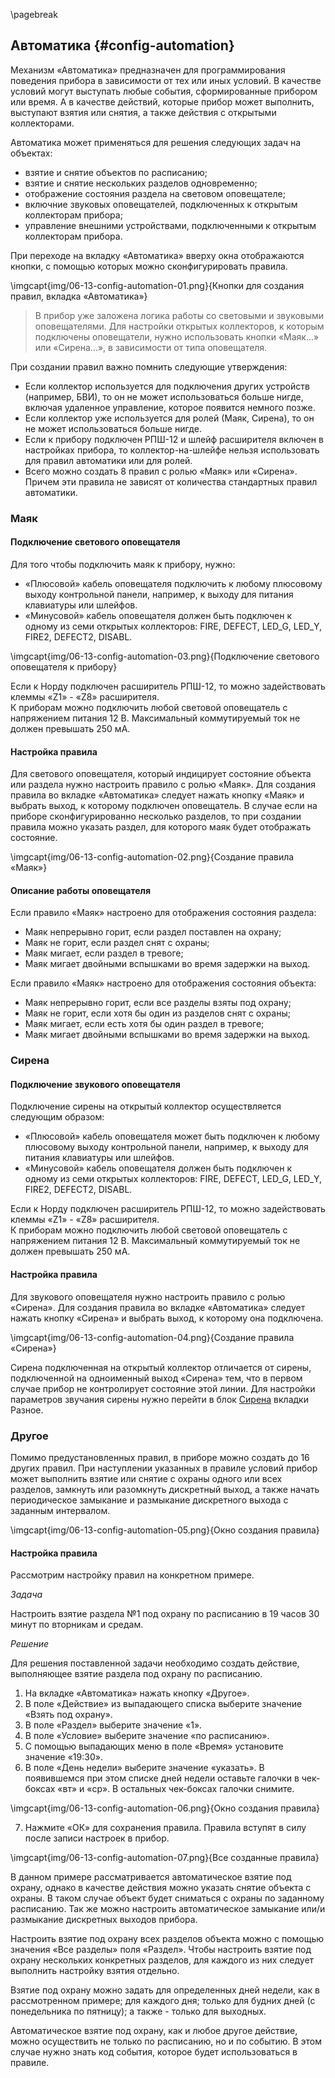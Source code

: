 \pagebreak

## Автоматика {#config-automation}

Механизм «Автоматика» предназначен для программирования поведения прибора в зависимости от тех или иных условий. В качестве условий могут выступать любые события, сформированные прибором или время. А в качестве действий, которые прибор может выполнить, выступают взятия или снятия, а также действия с открытыми коллекторами.

Автоматика может применяться для решения следующих задач на объектах:

* взятие и снятие объектов по расписанию;
* взятие и снятие нескольких разделов одновременно;
* отображение состояния раздела на световом оповещателе;
* включние звуковых оповещателей, подключенных к открытым коллекторам прибора;
* управление внешними устройствами, подключенными к открытым коллекторам прибора.

При переходе на вкладку «Автоматика» вверху окна отображаются кнопки, с помощью которых можно сконфигурировать правила.

\imgcapt{img/06-13-config-automation-01.png}{Кнопки для создания правил, вкладка «Автоматика»}

> В прибор уже заложена логика работы со световыми и звуковыми оповещателями. Для настройки открытых коллекторов, к которым подключены оповещатели, нужно использовать кнопки «Маяк...» или «Сирена...», в зависимости от типа оповещателя.

При создании правил важно помнить следующие утверждения:

* Если коллектор используется для подключения других устройств (например, БВИ), то он не может использоваться больше нигде, включая удаленное управление, которое появится немного позже.
* Если коллектор уже используется для ролей (Маяк, Сирена), то он не может использоваться больше нигде.
* Если к прибору подключен РПШ-12 и шлейф расширителя включен в настройках прибора, то коллектор-на-шлейфе нельзя использовать для правил автоматики или для ролей.
* Всего можно создать 8 правил с ролью «Маяк» или «Сирена». Причем эти правила не зависят от количества стандартных правил автоматики.

### Маяк

#### Подключение светового оповещателя

Для того чтобы подключить маяк к прибору, нужно:

* «Плюсовой» кабель оповещателя подключить к любому плюсовому выходу контрольной панели, например, к выходу для питания клавиатуры или шлейфов. 
* «Минусовой» кабель оповещателя должен быть подключен к одному из семи открытых коллекторов: FIRE, DEFECT, LED_G, LED_Y, FIRE2, DEFECT2, DISABL.

\imgcapt{img/06-13-config-automation-03.png}{Подключение светового оповещателя к прибору}

Если к Норду подключен расширитель РПШ-12, то можно задействовать клеммы «Z1» - «Z8» расширителя.   
К приборам можно подключить любой световой оповещатель с напряжением питания 12 В. Максимальный коммутируемый ток не должен превышать 250 мА.

#### Настройка правила

Для светового оповещателя, который индицирует состояние объекта или раздела нужно настроить правило с ролью «Маяк». Для создания правила во вкладке «Автоматика» следует нажать кнопку «Маяк» и выбрать выход, к которому подключен оповещатель. 
В случае если на приборе сконфигурированно несколько разделов, то при создании правила можно указать раздел, для которого маяк будет отображать состояние.

\imgcapt{img/06-13-config-automation-02.png}{Создание правила «Маяк»}

#### Описание работы оповещателя

Если правило «Маяк» настроено для отображения состояния раздела:

* Маяк непрерывно горит, если раздел поставлен на охрану;
* Маяк не горит, если раздел снят с охраны;
* Маяк мигает, если раздел в тревоге;
* Маяк мигает двойными вспышками во время задержки на выход.

Если правило «Маяк» настроено для отображения состояния объекта: 

* Маяк непрерывно горит, если все разделы взяты под охрану;
* Маяк не горит, если хотя бы один из разделов снят с охраны;
* Маяк мигает, если есть хотя бы один раздел в тревоге;
* Маяк мигает двойными вспышками во время задержки на выход.

### Сирена

#### Подключение звукового оповещателя

Подключение сирены на открытый коллектор осуществляется следующим образом:

* «Плюсовой» кабель оповещателя может быть подключен к любому плюсовому выходу контрольной панели, например, к выходу для питания клавиатуры или шлейфов. 
* «Минусовой» кабель оповещателя должен быть подключен к одному из семи открытых коллекторов: FIRE, DEFECT, LED_G, LED_Y, FIRE2, DEFECT2, DISABL.

Если к Норду подключен расширитель РПШ-12, то можно задействовать клеммы «Z1» - «Z8» расширителя.   
К приборам можно подключить любой световой оповещатель с напряжением питания 12 В. Максимальный коммутируемый ток не должен превышать 250 мА.

#### Настройка правила

Для звукового оповещателя нужно настроить правило с ролью «Сирена». Для создания правила во вкладке «Автоматика» следует нажать кнопку «Сирена» и выбрать выход, к которому она подключена. 

\imgcapt{img/06-13-config-automation-04.png}{Создание правила «Сирена»}

Сирена подключенная на открытый коллектор отличается от сирены, подключенной на одноименный выход «Сирена» тем, что в первом случае прибор не контролирует состояние этой линии.
Для настройки параметров звучания сирены нужно перейти в блок [Сирена](#config-misc-siren) вкладки Разное.

### Другое

Помимо предустановленных правил, в приборе можно создать до 16 других правил. При наступлении указанных в правиле условий прибор может выполнить взятие или снятие с охраны одного или всех разделов, замкнуть или разомкнуть дискретный выход, а также начать периодическое замыкание и размыкание дискретного выхода с заданным интервалом.

\imgcapt{img/06-13-config-automation-05.png}{Окно создания правила}

#### Настройка правила

Рассмотрим настройку правил на конкретном примере.

_Задача_

Настроить взятие раздела №1 под охрану по расписанию в 19 часов 30 минут по вторникам и средам.

_Решение_

Для решения поставленной задачи необходимо создать действие, выполняющее взятие раздела под охрану по расписанию.

1. На вкладке «Автоматика» нажать кнопку «Другое».
2. В поле «Действие» из выпадающего списка выберите значение «Взять под охрану».
3. В поле «Раздел» выберите значение «1».
4. В поле «Условие» выберите значение «по расписанию».
5. С помощью выпадающих меню в поле «Время» установите значение «19:30».
6. В поле «День недели» выберите значение «указать». В появившемся при этом списке дней недели оставьте галочки в чек-боксах «вт» и «ср». В остальных чек-боксах галочки снимите.

\imgcapt{img/06-13-config-automation-06.png}{Окно создания правила}

7. Нажмите «ОК» для сохранения правила. Правила вступят в силу после записи настроек в прибор.

\imgcapt{img/06-13-config-automation-07.png}{Все созданные правила}

В данном примере рассматривается автоматическое взятие под охрану, однако в качестве действия можно указать снятие объекта с охраны. В таком случае объект будет сниматься с охраны по заданному расписанию. Так же можно настроить автоматическое замыкание или/и размыкание дискретных выходов прибора.

Настроить взятие под охрану всех разделов объекта можно с помощью значения «Все разделы» поля «Раздел». Чтобы настроить взятие под охрану нескольких конкретных разделов, для каждого из них следует выполнить настройку взятия отдельно.

Взятие под охрану можно задать для определенных дней недели, как в рассмотренном примере; для каждого дня; только для будних дней (с понедельника по пятницу); а также - только для выходных.

Автоматическое взятие под охрану, как и любое другое действие, можно осуществить не только по расписанию, но и по событию. В этом случае нужно знать код события, которое будет использоваться в правиле.
